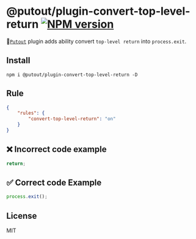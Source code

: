 # @putout/plugin-convert-top-level-return [![NPM version][NPMIMGURL]][NPMURL]

[NPMIMGURL]: https://img.shields.io/npm/v/@putout/plugin-convert-top-level-return.svg?style=flat&longCache=true
[NPMURL]: https://npmjs.org/package/@putout/plugin-convert-top-level-return"npm"

🐊[`Putout`](https://github.com/coderaiser/putout) plugin adds ability convert `top-level return` into `process.exit`.

## Install

```
npm i @putout/plugin-convert-top-level-return -D
```

## Rule

```json
{
    "rules": {
        "convert-top-level-return": "on"
    }
}
```

## ❌ Incorrect code example

```js
return;
```

## ✅ Correct code Example

```js
process.exit();
```

## License

MIT
